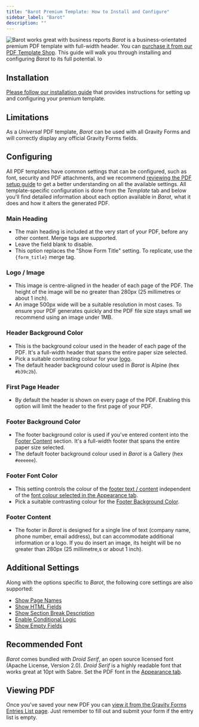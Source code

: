 ```yaml
---
title: "Barot Premium Template: How to Install and Configure"
sidebar_label: "Barot"
description: ""
---
```


![Barot works great with business reports](https://resources.gravitypdf.com/uploads/edd/2017/03/cover-image-3-1000x665.png)
*Barot* is a business-orientated premium PDF template with full-width header. You can [purchase it from our PDF Template Shop](https://gravitypdf.com/shop/barot/). This guide will walk you through installing and configuring *Barot* to its full potential. lo

## Installation

[Please follow our installation guide](shop-installing-upgrading-premium-templates.md) that provides instructions for setting up and configuring your premium template.

## Limitations

As a *Universal* PDF template, *Barot* can be used with all Gravity Forms and will correctly display any official Gravity Forms fields.

## Configuring

All PDF templates have common settings that can be configured, such as font, security and PDF attachments, and we recommend [reviewing the PDF setup guide](user-setup-pdf.md) to get a better understanding on all the available settings. All template-specific configuration is done from the *Template* tab and below you'll find detailed information about each option available in *Barot*, what it does and how it alters the generated PDF.

### Main Heading
* The main heading is included at the very start of your PDF, before any other content. Merge tags are supported.
* Leave the field blank to disable.
* This option replaces the "Show Form Title" setting. To replicate, use the `{form_title}` merge tag.

### Logo / Image
* This image is centre-aligned in the header of each page of the PDF. The height of the image will be no greater than 280px (25 millimetres or about 1 inch).
* An image 500px wide will be a suitable resolution in most cases. To ensure your PDF generates quickly and the PDF file size stays small we recommend using an image under 1MB.

### Header Background Color
* This is the background colour used in the header of each page of the PDF. It's a full-width header that spans the entire paper size selected.
* Pick a suitable contrasting colour for your [logo](#logo).
* The default header background colour used in *Barot* is Alpine (hex `#b39c2b`).

### First Page Header
* By default the header is shown on every page of the PDF. Enabling this option will limit the header to the first page of your PDF.

### Footer Background Color
* The footer background color is used if you've entered content into the [Footer Content](#footer-content) section. It's a full-width footer that spans the entire paper size selected.
* The default footer background colour used in *Barot* is a Gallery (hex `#eeeeee`).

### Footer Font Color
* This setting controls the colour of the [footer text / content](#footer-content) independent of the [font colour selected in the Appearance tab](user-setup-pdf.md#font-colour).
* Pick a suitable contrasting colour for the [Footer Background Color](#footer-background-color).

### Footer Content
* The footer in *Barot* is designed for a single line of text (company name, phone number, email address), but can accommodate additional information or a logo. If you do insert an image, its height will be no greater than 280px (25 millimetre,s or about 1 inch).

## Additional Settings

Along with the options specific to *Barot*, the following core settings are also supported:

-   [Show Page Names](user-setup-pdf.md#show-page-names)
-   [Show HTML Fields](user-setup-pdf.md#show-html-fields)
-   [Show Section Break Description](user-setup-pdf.md#show-section-break-description)
-   [Enable Conditional Logic](user-setup-pdf.md#enable-conditional-logic)
-   [Show Empty Fields](user-setup-pdf.md#show-empty-fields)

## Recommended Font

*Barot* comes bundled with *Droid Serif*, an open source licensed font (Apache License, Version 2.0). *Droid Serif* is a highly readable font that works great at 10pt with Sabre. Set the PDF font in the [Appearance tab](user-setup-pdf.md#appearance-tab).

## Viewing PDF

Once you've saved your new PDF you can [view it from the Gravity Forms Entries List page](user-viewing-pdfs.md). Just remember to fill out and submit your form if the entry list is empty.
